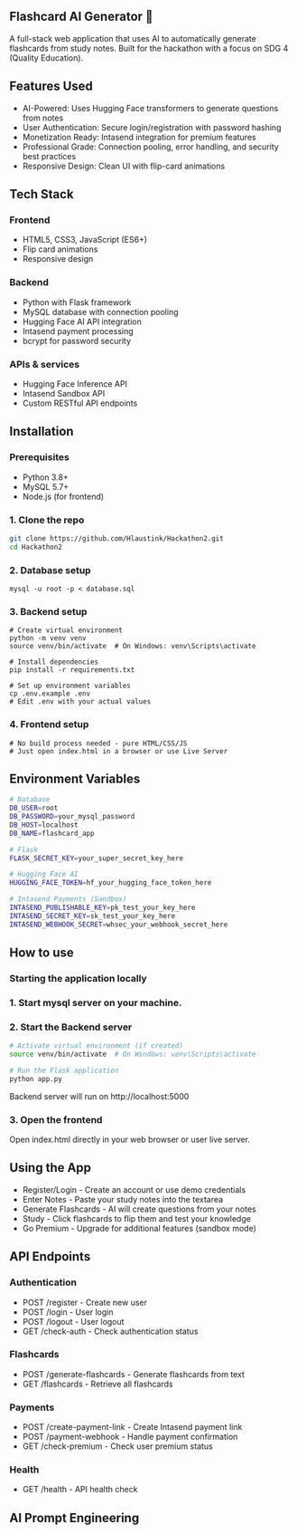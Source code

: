 ## Flashcard AI Generator 🚀
A full-stack web application that uses AI to automatically generate flashcards from study notes. Built for the hackathon with a focus on SDG 4 (Quality Education).

## Features Used
- AI-Powered: Uses Hugging Face transformers to generate questions from notes
- User Authentication: Secure login/registration with password hashing
- Monetization Ready: Intasend integration for premium features
- Professional Grade: Connection pooling, error handling, and security best practices
- Responsive Design: Clean UI with flip-card animations

## Tech Stack
### Frontend
- HTML5, CSS3, JavaScript (ES6+)
- Flip card animations
- Responsive design

### Backend
- Python with Flask framework
- MySQL database with connection pooling
- Hugging Face AI API integration
- Intasend payment processing
- bcrypt for password security

### APIs & services
- Hugging Face Inference API
- Intasend Sandbox API
- Custom RESTful API endpoints

## Installation
### Prerequisites
- Python 3.8+
- MySQL 5.7+
- Node.js (for frontend)

### 1. Clone the repo
``` bash
git clone https://github.com/Hlaustink/Hackathon2.git
cd Hackathon2
```
### 2. Database setup 
```
mysql -u root -p < database.sql
```
### 3. Backend setup 
```
# Create virtual environment
python -m venv venv
source venv/bin/activate  # On Windows: venv\Scripts\activate

# Install dependencies
pip install -r requirements.txt

# Set up environment variables
cp .env.example .env
# Edit .env with your actual values
```
### 4. Frontend setup
```
# No build process needed - pure HTML/CSS/JS
# Just open index.html in a browser or use Live Server
```

## Environment Variables
``` bash 
# Database
DB_USER=root
DB_PASSWORD=your_mysql_password
DB_HOST=localhost
DB_NAME=flashcard_app

# Flask
FLASK_SECRET_KEY=your_super_secret_key_here

# Hugging Face AI
HUGGING_FACE_TOKEN=hf_your_hugging_face_token_here

# Intasend Payments (Sandbox)
INTASEND_PUBLISHABLE_KEY=pk_test_your_key_here
INTASEND_SECRET_KEY=sk_test_your_key_here
INTASEND_WEBHOOK_SECRET=whsec_your_webhook_secret_here
```

## How to use
### Starting the application locally
### 1. Start mysql server on your machine.
### 2. Start the Backend server
``` bash
# Activate virtual environment (if created)
source venv/bin/activate  # On Windows: venv\Scripts\activate

# Run the Flask application
python app.py
```
Backend server will run on http://localhost:5000
### 3. Open the frontend
Open index.html directly in your web browser or user live server.

## Using the App
- Register/Login - Create an account or use demo credentials
- Enter Notes - Paste your study notes into the textarea
- Generate Flashcards - AI will create questions from your notes
- Study - Click flashcards to flip them and test your knowledge
- Go Premium - Upgrade for additional features (sandbox mode)

## API Endpoints
### Authentication
- POST /register - Create new user
- POST /login - User login
- POST /logout - User logout
- GET /check-auth - Check authentication status
### Flashcards
- POST /generate-flashcards - Generate flashcards from text
- GET /flashcards - Retrieve all flashcards
### Payments
- POST /create-payment-link - Create Intasend payment link
- POST /payment-webhook - Handle payment confirmation
- GET /check-premium - Check user premium status
### Health
- GET /health - API health check

## AI Prompt Engineering
